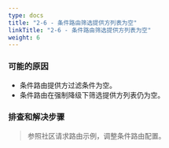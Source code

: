 ```yaml
---
type: docs
title: "2-6 - 条件路由筛选提供方列表为空"
linkTitle: "2-6 - 条件路由筛选提供方列表为空"
weight: 6
---
```


### 可能的原因

* 条件路由提供方过滤条件为空。
* 条件路由在强制降级下筛选提供方列表仍为空。

### 排查和解决步骤
> 参照社区请求路由示例，调整条件路由配置。




